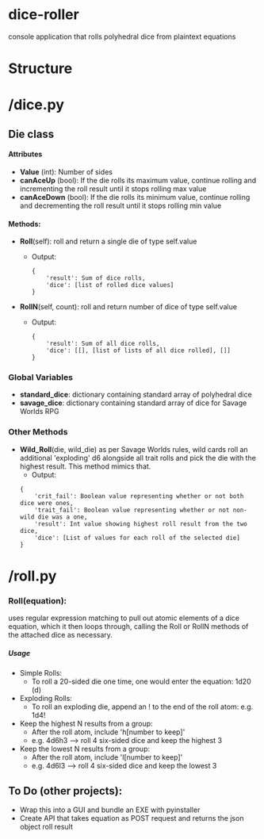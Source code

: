 # dice-roller
console application that rolls polyhedral dice from plaintext equations

# Structure
# **/dice.py**
## Die class
#### Attributes
- **Value** (int): Number of sides
- **canAceUp** (bool): If the die rolls its maximum value, continue rolling and incrementing the roll result until it stops rolling max value
- **canAceDown** (bool): If the die rolls its minimum value, continue rolling and decrementing the roll result until it stops rolling min value
#### Methods:
- **Roll**(self):
roll and return a single die of type self.value
    - Output:
        ~~~
        {
            'result': Sum of dice rolls,
            'dice': [list of rolled dice values]
        }
        ~~~
        
- **RollN**(self, count):
roll and return <count> number of dice of type self.value
    - Output:
        ~~~
        {
            'result': Sum of all dice rolls,
            'dice': [[], [list of lists of all dice rolled], []]
        }
        ~~~

### Global Variables
- **standard_dice**:
dictionary containing standard array of polyhedral dice 
- **savage_dice**:
dictionary containing standard array of dice for Savage Worlds RPG

### Other Methods
- **Wild_Roll**(die, wild_die)
as per Savage Worlds rules, wild cards roll an additional 'exploding' d6 alongside all trait rolls and pick the die with the highest result. This method mimics that.
    - Output:
    ~~~
    {
        'crit_fail': Boolean value representing whether or not both dice were ones,
        'trait_fail': Boolean value representing whether or not non-wild die was a one,
        'result': Int value showing highest roll result from the two dice,
        'dice': [List of values for each roll of the selected die]
    }
    ~~~

# **/roll.py**
### Roll(equation):
uses regular expression matching to pull out atomic elements of a dice equation, which it then loops through, calling the Roll or RollN methods of the attached dice as necessary.
##### Usage
- Simple Rolls:
    - To roll a 20-sided die one time, one would enter the equation: 1d20 (<count>d<value>)
- Exploding Rolls:
    - To roll an exploding die, append an ! to the end of the roll atom: e.g. 1d4!
- Keep the highest N results from a group:
    - After the roll atom, include 'h[number to keep]'
    - e.g. 4d6h3 --> roll 4 six-sided dice and keep the highest 3
- Keep the lowest N results from a group:
    - After the roll atom, include 'l[number to keep]'
    - e.g. 4d6l3 --> roll 4 six-sided dice and keep the lowest 3

## To Do (other projects):
- Wrap this into a GUI and bundle an EXE with pyinstaller
- Create API that takes equation as POST request and returns the json object roll result
